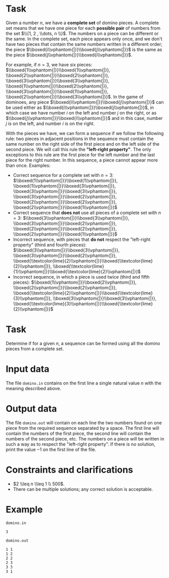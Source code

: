 # Task

Given a number $n$, we have a **complete set** of domino pieces. A complete set means that we have one piece for each **possible pair** of numbers from the set $\\{1, 2 , \\dots, n \\}$. The numbers on a piece can be different or the same. In the complete set, each piece appears only once, and we don't have two pieces that contain the same numbers written in a different order; the piece $\\boxed{i\\vphantom{|}}\\boxed{j\\vphantom{|}}$ is the same as the piece $\\boxed{j\\vphantom{|}}\\boxed{i\\vphantom{|}}$.

For example, if $n = 3$, we have six pieces: $\\boxed{1\\vphantom{|}}\\boxed{1\\vphantom{|}}, \\boxed{2\\vphantom{|}}\\boxed{2\\vphantom{|}}, \\boxed{3\\vphantom{|}}\\boxed{3\\vphantom{|}}, \\boxed{1\\vphantom{|}}\\boxed{2\\vphantom{|}}, \\boxed{3\\vphantom{|}}\\boxed{1\\vphantom{|}}, \\boxed{2\\vphantom{|}}\\boxed{3\\vphantom{|}}$. In the game of dominoes, any piece $\\boxed{i\\vphantom{|}}\\boxed{j\\vphantom{|}}$ can be used either as $\\boxed{i\\vphantom{|}}\\boxed{j\\vphantom{|}}$, in which case we have number $i$ on the left and number $j$ on the right, or as $\\boxed{j\\vphantom{|}}\\boxed{i\\vphantom{|}}$ and in this case, number $j$ is on the left, and number $i$ is on the right.

With the pieces we have, we can form a sequence if we follow the following rule: two pieces in adjacent positions in the sequence must contain the same number on the right side of the first piece and on the left side of the second piece. We will call this rule the **"left-right property"**. The only exceptions to this rule are the first piece for the left number and the last piece for the right number. In this sequence, a piece cannot appear more than once. Examples:

* Correct sequence for a complete set with $n=3$:
$\\boxed{1\\vphantom{|}}\\boxed{1\\vphantom{|}}, \\boxed{1\\vphantom{|}}\\boxed{3\\vphantom{|}}, \\boxed{3\\vphantom{|}}\\boxed{3\\vphantom{|}}, \\boxed{3\\vphantom{|}}\\boxed{2\\vphantom{|}}, \\boxed{2\\vphantom{|}}\\boxed{2\\vphantom{|}}, \\boxed{2\\vphantom{|}}\\boxed{1\\vphantom{|}}$ 
* Correct sequence that **does not** use all pieces of a complete set with $n=3$:
$\\boxed{3\\vphantom{|}}\\boxed{3\\vphantom{|}}, \\boxed{3\\vphantom{|}}\\boxed{2\\vphantom{|}}, \\boxed{2\\vphantom{|}}\\boxed{2\\vphantom{|}}, \\boxed{2\\vphantom{|}}\\boxed{1\\vphantom{|}}$
* Incorrect sequence, with pieces that **do not** respect the "left-right property" (third and fourth pieces):
$\\boxed{3\\vphantom{|}}\\boxed{3\\vphantom{|}}, \\boxed{3\\vphantom{|}}\\boxed{2\\vphantom{|}}, \\boxed{\\textcolor{lime}{2}\\vphantom{|}}\\boxed{\\textcolor{lime}{2}\\vphantom{|}}, \\boxed{\\textcolor{lime}{1}\\vphantom{|}}\\boxed{\\textcolor{lime}{2}\\vphantom{|}}$
* Incorrect sequence, in which a piece is used twice (third and fifth pieces):
$\\boxed{1\\vphantom{|}}\\boxed{2\\vphantom{|}}, \\boxed{2\\vphantom{|}}\\boxed{2\\vphantom{|}}, \\boxed{\\textcolor{lime}{2}\\vphantom{|}}\\boxed{\\textcolor{lime}{3}\\vphantom{|}}, \\boxed{3\\vphantom{|}}\\boxed{3\\vphantom{|}}, \\boxed{\\textcolor{lime}{3}\\vphantom{|}}\\boxed{\\textcolor{lime}{2}\\vphantom{|}}$

# Task

Determine if for a given $n$, a sequence can be formed using all the domino pieces from a complete set.

# Input data

The file `domino.in` contains on the first line a single natural value $n$ with the meaning described above.

# Output data

The file `domino.out` will contain on each line the two numbers found on one piece from the required sequence separated by a space. The first line will contain the numbers of the first piece, the second line will contain the numbers of the second piece, etc. The numbers on a piece will be written in such a way as to respect the "left-right property". If there is no solution, print the value $-1$ on the first line of the file.

# Constraints and clarifications

* $2 \\leq n \\leq 1 \\ 500$.
* There can be multiple solutions; any correct solution is acceptable.

# Example

`domino.in`
```
3
```

`domino.out`
```
1 1
1 2
2 2
2 3
3 3
3 1
```


